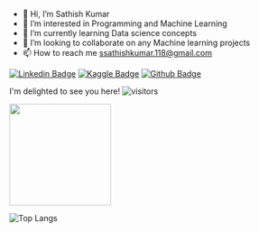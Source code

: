 - 👋 Hi, I’m Sathish Kumar
- 👀 I’m interested in Programming and Machine Learning
- 🌱 I’m currently learning Data science concepts
- 💞️ I’m looking to collaborate on any Machine learning projects
- 📫 How to reach me ssathishkumar.118@gmail.com

<a href="https://www.linkedin.com/in/sathish-kumar-unique/" target="_blank">![Linkedin Badge](https://img.shields.io/badge/-LinkedIn-0e76a8?style=flat-square&logo=Linkedin&logoColor=white)</a> <a href="https://www.kaggle.com/ssathishkumar" target="_blank">![Kaggle Badge](https://img.shields.io/badge/-Kaggle-informational?style=flat-square&logo=Kaggle&logoColor=white)</a> <a href="https://github.com/sathishkumar118" target="_blank">![Github Badge](https://img.shields.io/badge/-Github-lightgrey?style=flat-square&logo=github&logoColor=black)</a>


I'm delighted to see you here!
![visitors](https://visitor-badge.glitch.me/badge?page_id=${your.username}.${your.repo.id})


<img height="180em" src="https://github-readme-stats.vercel.app/api?username=sathishkumar118&show_icons=true&hide_border=true&&count_private=true&include_all_commits=true" />

![Top Langs](https://github-readme-stats.vercel.app/api/top-langs/?username=sathishkumar118)
